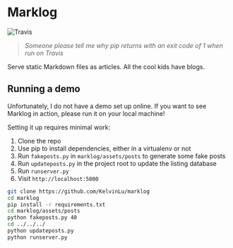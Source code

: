 Marklog
=======

![Travis](https://travis-ci.org/KelvinLu/marklog.svg?branch=master)

> *Someone please tell me why pip returns with an exit code of 1 when run on Travis*

Serve static Markdown files as articles. All the cool kids have blogs.

## Running a demo

Unfortunately, I do not have a demo set up online. If you want to see Marklog in action, please run it on your local machine!

Setting it up requires minimal work:

1. Clone the repo
2. Use pip to install dependencies, either in a virtualenv or not
3. Run `fakeposts.py` in `marklog/assets/posts` to generate some fake posts
4. Run `updateposts.py` in the project root to update the listing database
5. Run `runserver.py`
6. Visit `http://localhost:5000`

```bash
git clone https://github.com/KelvinLu/marklog
cd marklog
pip install -r requirements.txt
cd marklog/assets/posts
python fakeposts.py 40
cd ../../../
python updateposts.py
python runserver.py
```
